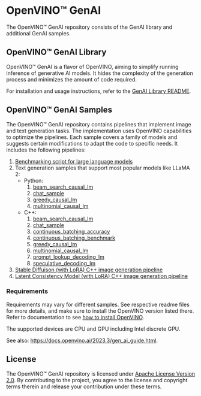 # OpenVINO™ GenAI

The OpenVINO™ GenAI repository consists of the GenAI library and additional GenAI samples.

## OpenVINO™ GenAI Library

OpenVINO™ GenAI is a flavor of OpenVINO, aiming to simplify running inference of generative AI models.
It hides the complexity of the generation process and minimizes the amount of code required.

For installation and usage instructions, refer to the [GenAI Library README](./src/README.md).

## OpenVINO™ GenAI Samples

The OpenVINO™ GenAI repository contains pipelines that implement image and text generation tasks.
The implementation uses OpenVINO capabilities to optimize the pipelines. Each sample covers
a family of models and suggests certain modifications to adapt the code to specific needs.
It includes the following pipelines:

1. [Benchmarking script for large language models](./llm_bench/python/README.md)
2. Text generation samples that support most popular models like LLaMA 2:
   - Python:
     1. [beam_search_causal_lm](./samples/python/beam_search_causal_lm/README.md)
     2. [chat_sample](./samples/python/chat_sample/README.md)
     3. [greedy_causal_lm](./samples/python/greedy_causal_lm/README.md)
     4. [multinomial_causal_lm](./samples/python/multinomial_causal_lm/README.md)
   - C++:
     1. [beam_search_causal_lm](./samples/cpp/beam_search_causal_lm/README.md)
     2. [chat_sample](./samples/cpp/chat_sample/README.md)
     3. [continuous_batching_accuracy](./samples/cpp/continuous_batching_accuracy)
     4. [continuous_batching_benchmark](./samples/cpp/continuous_batching_benchmark)
     5. [greedy_causal_lm](./samples/cpp/greedy_causal_lm/README.md)
     6. [multinomial_causal_lm](./samples/cpp/multinomial_causal_lm/README.md)
     7. [prompt_lookup_decoding_lm](./samples/cpp/prompt_lookup_decoding_lm/README.md)
     8. [speculative_decoding_lm](./samples/cpp/speculative_decoding_lm/README.md)
3. [Stable Diffuison (with LoRA) C++ image generation pipeline](./image_generation/stable_diffusion_1_5/cpp/README.md)
4. [Latent Consistency Model (with LoRA) C++ image generation pipeline](./image_generation/lcm_dreamshaper_v7/cpp/README.md)

### Requirements

Requirements may vary for different samples. See respective readme files for more details,
and make sure to install the OpenVINO version listed there. Refer to documentation to see
[how to install OpenVINO](https://docs.openvino.ai/install).

The supported devices are CPU and GPU including Intel discrete GPU.

See also: https://docs.openvino.ai/2023.3/gen_ai_guide.html.

## License

The OpenVINO™ GenAI repository is licensed under [Apache License Version 2.0](LICENSE).
By contributing to the project, you agree to the license and copyright terms therein and release
your contribution under these terms.
